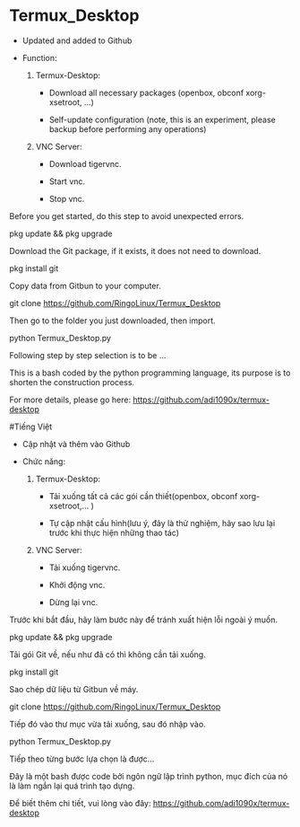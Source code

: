 # Termux_Desktop
- Updated and added to Github

- Function:

     1. Termux-Desktop:

         - Download all necessary packages (openbox, obconf xorg-xsetroot, ...)

         - Self-update configuration (note, this is an experiment, please backup before performing any operations)

     2. VNC Server:

         - Download tigervnc.

         - Start vnc.

         - Stop vnc.

Before you get started, do this step to avoid unexpected errors.

pkg update && pkg upgrade

Download the Git package, if it exists, it does not need to download.

pkg install git

Copy data from Gitbun to your computer.

git clone https://github.com/RingoLinux/Termux_Desktop

Then go to the folder you just downloaded, then import.

python Termux_Desktop.py

Following step by step selection is to be ...

This is a bash coded by the python programming language, its purpose is to shorten the construction process.

For more details, please go here: https://github.com/adi1090x/termux-desktop

#Tiếng Việt

- Cập nhật và thêm vào Github

- Chức năng:

    1. Termux-Desktop:

        - Tải xuống tất cả các gói cần thiết(openbox, obconf xorg-xsetroot,... )

        - Tự cập nhật cấu hình(lưu ý, đây là thử nghiệm, hãy sao lưu lại trước khi thực hiện những thao tác) 

    2. VNC Server:

        - Tải xuống tigervnc. 

        - Khởi động vnc.

        - Dừng lại vnc.

Trước khi bắt đầu, hãy làm bước này để tránh xuất hiện lỗi ngoài ý muốn. 

pkg update && pkg upgrade

Tải gói Git về, nếu như đã có thì không cần tải xuống. 

pkg install git

Sao chép dữ liệu từ Gitbun về máy. 

git clone https://github.com/RingoLinux/Termux_Desktop

Tiếp đó vào thư mục vừa tải xuống, sau đó nhập vào. 

python Termux_Desktop.py

Tiếp theo từng bước lựa chọn là được... 

Đây là một bash được code bởi ngôn ngữ lập trình python,  mục đích của nó là làm ngắn lại quá trình tạo dựng. 

Để biết thêm chi tiết, vui lòng vào đây: https://github.com/adi1090x/termux-desktop
        
